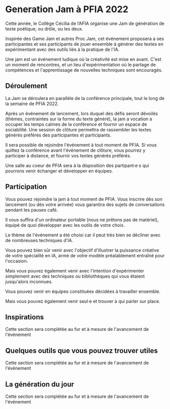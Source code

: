 # Generation Jam à PFIA 2022

Cette année, le Collège Cécilia de l’AFIA organise une Jam de génération de texte poétique, ou drôle, ou les deux.

Inspirée des Game Jam et autres Proc Jam, cet événement  proposera a ses participantes et ses participants de jouer ensemble à générer des textes en expérimentant avec des outils liés à la pratique de l'IA.

Une jam est un événement ludique où la créativité est mise en avant. C'est un moment de rencontres, et un lieu d'expérimentation où le partage de compétences et l'apprentissage de nouvelles techniques sont encouragés.

## Déroulement
La Jam se déroulera en parallèle de la conférence principale, tout le long de la semaine de PFIA 2022. 

Après un événement de lancement, lors duquel des défis seront dévoilés (thèmes, contraintes sur la forme du texte généré), la jam a vocation a occuper les temps calmes de la conférence et fournir un espace de sociabilité. Une session de clôture permettra de rassembler les textes générés préférés des participantes et participants. 

Il sera possible de rejoindre l'événement à tout moment de PFIA. Si vous quittez la conférence avant l'événement de clôture, vous pourrez y participer à distance, et fournir vos textes générés préférés.

Une salle au coeur de PFIA sera à la disposition des partipant·e·s qui pourrons venir échanger et développer en équipes.

## Participation
Vous pouvez rejoindre la jam à tout moment de PFIA. Vous inscrire dès son lancement (ou dès votre arrivée) vous garantira des sujets de conversations pendant les pauses café.

Il vous suffira d'un ordinateur portable (nous ne prêtons pas de matériel), équipé de quoi développer avec les outils de votre choix.

Le thème de l'événement a été choisi car il peut très bien se décliner avec de nombreuses techniques d'IA.

Vous pouvez bien sûr venir avec l'objectif d'illustrer la puissance créative de votre spécialité en IA, armé de votre modèle préalablement entraîné pour l'occasion. 

Mais vous pouvez également venir avec l'intention d'expérimenter simplement avec des techniques ou bibliothèques qui vous étaient jusqu'alors inconnues. 

Vous pouvez venir en équipes constituées décidées à travailler ensemble. 

Mais vous pouvez également venir seul·e et trouver à qui parler sur place.

## Inspirations
Cette section sera complétée au fur et à mesure de l'avancement de l'événement

## Quelques outils que vous pouvez trouver utiles
Cette section sera complétée au fur et à mesure de l'avancement de l'événement

## La génération du jour
Cette section sera complétée au fur et à mesure de l'avancement de l'événement
